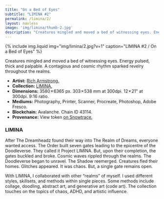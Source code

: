```yaml
---
title: "On a Bed of Eyes"
subtitle: "LIMINA #2"
permalink: /limina/2/
layout: navless
image: 'img/limina/thumb-2.jpg'
description: "Creatures mingled and moved a bed of witnessing eyes. Energy pulsed, thick and palpable. A contagious and cosmic rhythm sparked revelry throughout the realms."
---
```

{% include img.liquid img="img/limina/2.jpg?v=1" caption="LIMINA #2 / On a Bed of Eyes" %}

Creatures mingled and moved a bed of witnessing eyes. Energy pulsed, thick and palpable. A contagious and cosmic rhythm sparked revelry throughout the realms.

- **Artist:** [Rich Armstrong.](https://www.richarmstrong.net)
- **Collection:** [LIMINA.](https://www.richarmstrong.net/limina)
- **Dimensions:** 3580 × 6365 px. 303 × 538 mm at 300dpi. 12 × 21" at 300dpi. 9:16 ratio.
- **Mediums:** Photography, Printer, Scanner, Procreate, Photoshop, Adobe Fresco.
- **Blockchain:** Avalanche. Chain ID 43114.
- **Provenance:** View token [on Snowtrace.](https://snowtrace.io/nft/0xE83DB7fA84Ca2D12B4dcb126659CC09d28F67931/2?chainId=43114)

### LIMINA
After The Dreamheadz found their way into The Realm of Dreams, everyone wanted access. The Order built seven gates leading to the epicentre of the Doodleverse. They called it Project LIMINA. But, upon their completion, the gates buckled and broke. Cosmic waves rippled through the realms. The Doodleverse began to unravel. The Shadow reemerged. Creatures fled their homes. Glitches appeared. It was chaos. But, a single gate remains open.

With LIMINA, I collaborated with other “realms” of myself. I used different styles, skillsets, and methods within single pieces. Some methods include collage, doodling, abstract art, and generative art (code art). The collection touches on the topics of chaos, ADHD, and artistic influence.
